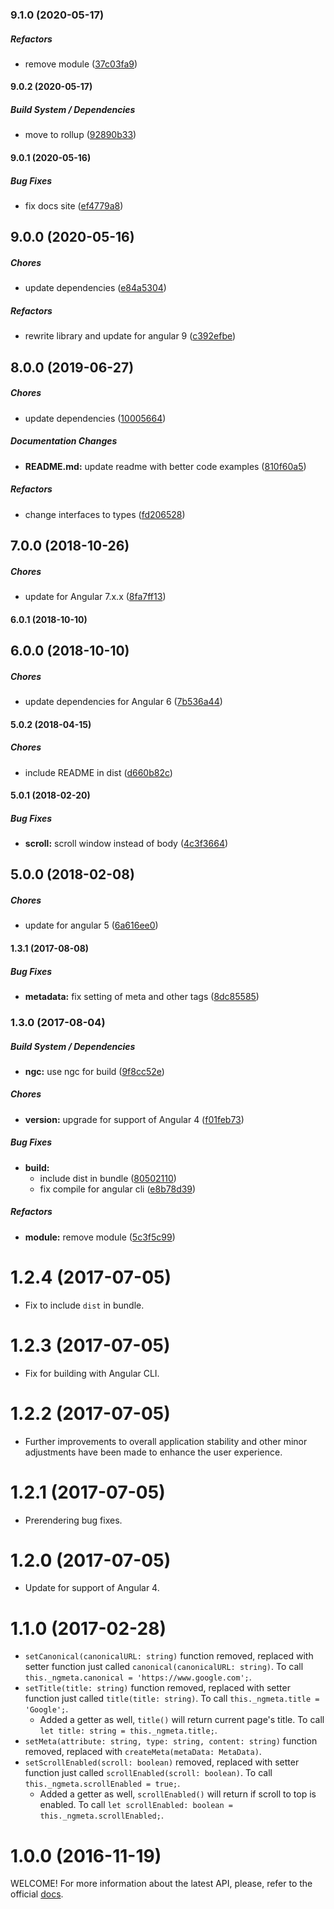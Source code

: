 ### 9.1.0 (2020-05-17)

##### Refactors

*  remove module ([37c03fa9](https://github.com/MichaelSolati/ngmeta/commit/37c03fa9475f4d696af5d89197ecf2a49f4d051a))

#### 9.0.2 (2020-05-17)

##### Build System / Dependencies

*  move to rollup ([92890b33](https://github.com/MichaelSolati/ngmeta/commit/92890b3324faf6878f209f3baff059902f731ecc))

#### 9.0.1 (2020-05-16)

##### Bug Fixes

*  fix docs site ([ef4779a8](https://github.com/MichaelSolati/ngmeta/commit/ef4779a8f928c56894fdc5debac27f793ee72dd0))

## 9.0.0 (2020-05-16)

##### Chores

*  update dependencies ([e84a5304](https://github.com/MichaelSolati/ngmeta/commit/e84a530400830438c622759d379a3af20e77808f))

##### Refactors

*  rewrite library and update for angular 9 ([c392efbe](https://github.com/MichaelSolati/ngmeta/commit/c392efbeca56aeb3b97734ea40f02161540ef43d))

## 8.0.0 (2019-06-27)

##### Chores

*  update dependencies ([10005664](https://github.com/MichaelSolati/ngmeta/commit/100056649a9485a8b5cf266bb30f47542f2f3d30))

##### Documentation Changes

* **README.md:**  update readme with better code examples ([810f60a5](https://github.com/MichaelSolati/ngmeta/commit/810f60a5308c228c3d6746caca7ec1b3572768d1))

##### Refactors

*  change interfaces to types ([fd206528](https://github.com/MichaelSolati/ngmeta/commit/fd20652873395126ab685766633444821e6bfe80))

## 7.0.0 (2018-10-26)

##### Chores

*  update for Angular 7.x.x ([8fa7ff13](https://github.com/MichaelSolati/ngmeta/commit/8fa7ff13c0b8a52a64df5e9048ef0c57abcf7777))

#### 6.0.1 (2018-10-10)

## 6.0.0 (2018-10-10)

##### Chores

*  update dependencies for Angular 6 ([7b536a44](https://github.com/MichaelSolati/ngmeta/commit/7b536a446a96709b1f2c2bac1095728b6bd34abe))

#### 5.0.2 (2018-04-15)

##### Chores

*  include README in dist ([d660b82c](https://github.com/MichaelSolati/ngmeta/commit/d660b82c20419853f78550366e98615d3aa72e79))

#### 5.0.1 (2018-02-20)

##### Bug Fixes

* **scroll:**  scroll window instead of body ([4c3f3664](https://github.com/MichaelSolati/ngmeta/commit/4c3f3664903a68f0cbde9c4def8985f7e269a15b))

## 5.0.0 (2018-02-08)

##### Chores

*  update for angular 5 ([6a616ee0](https://github.com/MichaelSolati/ngmeta/commit/6a616ee0701e3bc3d366f91adf56c89f82cbe55c))

#### 1.3.1 (2017-08-08)

##### Bug Fixes

* **metadata:** fix setting of meta and other tags ([8dc85585](https://github.com/MichaelSolati/ngmeta/commit/8dc85585001c6c98bdb6b6fc8b52e365cf537989))

### 1.3.0 (2017-08-04)

##### Build System / Dependencies

* **ngc:** use ngc for build ([9f8cc52e](https://github.com/MichaelSolati/ngmeta/commit/9f8cc52ee65c9da65247f90e12243a7b995ff14b))

##### Chores

* **version:** upgrade for support of Angular 4 ([f01feb73](https://github.com/MichaelSolati/ngmeta/commit/f01feb73c9d5678cdbfeb83ec85c804d45df3e5c))

##### Bug Fixes

* **build:**
  * include dist in bundle ([80502110](https://github.com/MichaelSolati/ngmeta/commit/805021102259d9159d83bd824be98b47d5f1b05f))
  * fix compile for angular cli ([e8b78d39](https://github.com/MichaelSolati/ngmeta/commit/e8b78d3913160a0390fa3e5b6627ecdf71d137a7))

##### Refactors

* **module:** remove module ([5c3f5c99](https://github.com/MichaelSolati/ngmeta/commit/5c3f5c99ed573918ac3829b14bccaf14e631c435))

# 1.2.4 (2017-07-05)

* Fix to include `dist` in bundle.

# 1.2.3 (2017-07-05)

* Fix for building with Angular CLI.

# 1.2.2 (2017-07-05)

* Further improvements to overall application stability and other minor adjustments have been made to enhance the user experience.

# 1.2.1 (2017-07-05)

* Prerendering bug fixes.

# 1.2.0 (2017-07-05)

* Update for support of Angular 4.

# 1.1.0 (2017-02-28)

* `setCanonical(canonicalURL: string)` function removed, replaced with setter function just called `canonical(canonicalURL: string)`. To call `this._ngmeta.canonical = 'https://www.google.com';`. 
* `setTitle(title: string)` function removed, replaced with setter function just called `title(title: string)`. To call `this._ngmeta.title = 'Google';`. 
    * Added a getter as well, `title()` will return current page's title. To call `let title: string = this._ngmeta.title;`.
* `setMeta(attribute: string, type: string, content: string)` function removed, replaced with `createMeta(metaData: MetaData)`.
* `setScrollEnabled(scroll: boolean)` removed, replaced with setter function just called `scrollEnabled(scroll: boolean)`. To call `this._ngmeta.scrollEnabled = true;`. 
    * Added a getter as well, `scrollEnabled()` will return if scroll to top is enabled. To call `let scrollEnabled: boolean = this._ngmeta.scrollEnabled;`.

# 1.0.0 (2016-11-19)

WELCOME! For more information about the latest API, please, refer to the official [docs](https://ngmeta.michaelsolati.com/).
